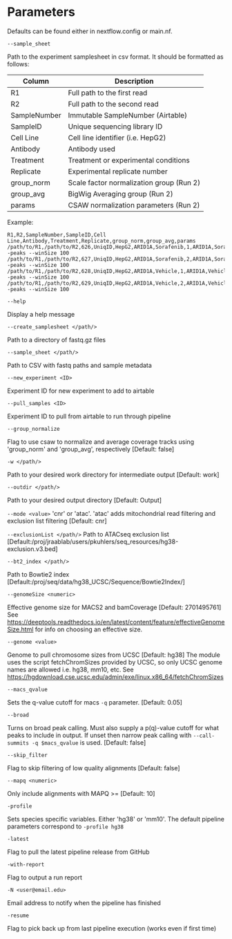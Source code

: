 Parameters
==========

Defaults can be found either in nextflow.config or main.nf.

`--sample_sheet`

Path to the experiment samplesheet in csv format. It should be formatted as follows:

|Column	        |Description					|
|---------------|-----------------------------------------------|
|R1		|Full path to the first read 			|
|R2		|Full path to the second read 			|
|SampleNumber	|Immutable SampleNumber (Airtable)	  	|
|SampleID	|Unique sequencing library ID		   	|
|Cell Line	|Cell line identifier (i.e. HepG2)		|
|Antibody	|Antibody used					|
|Treatment	|Treatment or experimental conditions		|
|Replicate	|Experimental replicate number			|
|group_norm	|Scale factor normalization group (Run 2)	|
|group_avg	|BigWig Averaging group (Run 2)			|
|params		|CSAW normalization parameters (Run 2)		|

Example:

    R1,R2,SampleNumber,SampleID,Cell Line,Antibody,Treatment,Replicate,group_norm,group_avg,params
    /path/to/R1,/path/to/R2,626,UniqID,HepG2,ARID1A,Sorafenib,1,ARID1A,Sorafenib,--peaks --winSize 100
    /path/to/R1,/path/to/R2,627,UniqID,HepG2,ARID1A,Sorafenib,2,ARID1A,Sorafenib,--peaks --winSize 100
    /path/to/R1,/path/to/R2,628,UniqID,HepG2,ARID1A,Vehicle,1,ARID1A,Vehicle,--peaks --winSize 100
    /path/to/R1,/path/to/R2,629,UniqID,HepG2,ARID1A,Vehicle,2,ARID1A,Vehicle,--peaks --winSize 100

`--help`

Display a help message

`--create_samplesheet </path/>`

Path to a directory of fastq.gz files

`--sample_sheet </path/>`

Path to CSV with fastq paths and sample metadata

`--new_experiment <ID>`

Experiment ID for new experiment to add to airtable

`--pull_samples <ID>`

Experiment ID to pull from airtable to run through pipeline

`--group_normalize`

Flag to use csaw to normalize and average coverage tracks using 'group_norm' and 'group_avg', respectively [Default: false]

`-w </path/>`

Path to your desired work directory for intermediate output [Default: work]

`--outdir </path/>`

Path to your desired output directory [Default: Output]

`--mode <value>`
	'cnr' or 'atac'. 'atac' adds mitochondrial read filtering and exclusion list filtering [Default: cnr]

`--exclusionList </path/>`
	Path to ATACseq exclusion list [Default:/proj/jraablab/users/pkuhlers/seq_resources/hg38-exclusion.v3.bed]

`--bt2_index </path/>`

Path to Bowtie2 index [Default:/proj/seq/data/hg38_UCSC/Sequence/Bowtie2Index/]

`--genomeSize <numeric>`

Effective genome size for MACS2 and bamCoverage [Default: 2701495761]
See https://deeptools.readthedocs.io/en/latest/content/feature/effectiveGenomeSize.html
for info on choosing an effective size.

`--genome <value>`

Genome to pull chromosome sizes from UCSC [Default: hg38]
The module uses the script fetchChromSizes provided by UCSC,
so only UCSC genome names are allowed i.e. hg38, mm10, etc.
See https://hgdownload.cse.ucsc.edu/admin/exe/linux.x86_64/fetchChromSizes

`--macs_qvalue` <value>

Sets the q-value cutoff for macs `-q` parameter. [Default: 0.05]

`--broad` <value>

Turns on broad peak calling. Must also supply a p(q)-value cutoff for what peaks to include in output. If unset then narrow peak calling with `--call-summits -q $macs_qvalue` is used. [Default: false]

`--skip_filter`

Flag to skip filtering of low quality alignments [Default: false]

`--mapq <numeric>`

Only include alignments with MAPQ >= <numeric> [Default: 10]

`-profile`

Sets species specific variables. Either 'hg38' or 'mm10'.
The default pipeline parameters correspond to `-profile hg38`

`-latest`

Flag to pull the latest pipeline release from GitHub

`-with-report`

Flag to output a run report

`-N <user@email.edu>`

Email address to notify when the pipeline has finished

`-resume`

Flag to pick back up from last pipeline execution (works even if first time)
